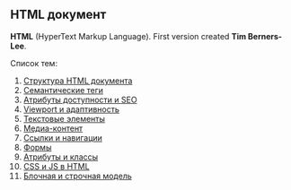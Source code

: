 ## HTML документ #

**HTML** (HyperText Markup Language). First version created **Tim Berners-Lee**.

Список тем:

1. [Структура HTML документа](01.%20Structure%20HTML%20document.md)
2. [Семантические теги](02.%20Semantic%20tags.md)
3. [Атрибуты доступности и SEO](03.%20Attributes%20accessibility%20and%20SEO.md)
4. [Viewport и адаптивность](04.%20Viewport%20and%20adaptability.md)
5. [Текстовые элементы](05.%20Text%20elements.md)
6. [Медиа-контент](06.%20Media%20content.md)
7. [Ссылки и навигации](07.%20Link%20and%20navigation.md)
8. [Формы](08.%20Forms.md)
9. [Атрибуты и классы](09.%20Attributes%20and%20classes.md)
10. [CSS и JS в HTML](10.%20CSS%20and%20JS.md)
11. [Блочная и строчная модель](11.%20Block%20and%20inline%20elements.md)